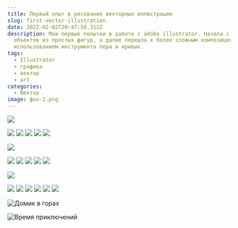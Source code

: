 ```yaml
---
title: Первый опыт в рисование векторных иллюстрации
slug: first-vector-illustration
date: 2022-02-02T20:47:50.312Z
description: Мои первые попытки в работе с adobe illustrator. Начала с создания
  объектов из простых фигур, а далее перешла к более сложным композициям с
  использованием инструмента пера и кривых.
tags:
  - Illustrator
  - графика
  - вектор
  - art
categories:
  - Вектор
image: фон-2.png
---
```

![](cover2-06.png)

![](монтажная-область-4хобби.png)  ![](монтажная-область-5хобби.png)  ![](монтажная-область-3хобби.png)  ![](монтажная-область-1хобби.png)  ![](монтажная-область-2хобби.png)

![](vkcover-06-06.png)

![](монтажная-область-1.png)  ![](монтажная-область-2.png)  ![](монтажная-область-3.png)  ![](монтажная-область-4.png)  ![](монтажная-область-5.png)

![](зв-06.png)

![](монтажная-область-1зв.png)  ![](монтажная-область-2зв.png)  ![](монтажная-область-3зв.png)  ![](монтажная-область-4зв.png)  ![](монтажная-область-5зв.png)  ![](монтажная-область-7зв.png)

![Домик в горах](домик-в-горах-300x.png)

![Время приключений](домик-вп-2.png)